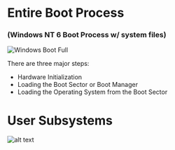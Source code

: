 # Entire Boot Process
### (Windows NT 6 Boot Process w/ system files)
![Windows Boot Full](http://1.bp.blogspot.com/-MaRtDTHH1Vo/UysJF8KXNbI/AAAAAAAAALo/D6Kt2f8Gpmo/s1600/Walkthrough_Diagram.jpg)

There are three major steps:
 - Hardware Initialization
 - Loading the Boot Sector or Boot Manager
 - Loading the Operating System from the Boot Sector

# User Subsystems
![alt text](https://git.cybbh.space/os/public/-/raw/master/os/modules/006_windows_boot_process/pages/winboot1.png)

 

